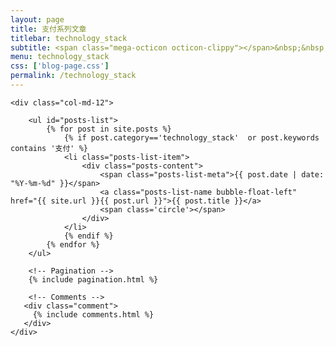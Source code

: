 ```yaml
---
layout: page
title: 支付系列文章
titlebar: technology_stack
subtitle: <span class="mega-octicon octicon-clippy"></span>&nbsp;&nbsp; 技术栈文章
menu: technology_stack
css: ['blog-page.css']
permalink: /technology_stack
---
```


<div class="row">

    <div class="col-md-12">

        <ul id="posts-list">
            {% for post in site.posts %}
                {% if post.category=='technology_stack'  or post.keywords contains '支付' %}
                <li class="posts-list-item">
                    <div class="posts-content">
                        <span class="posts-list-meta">{{ post.date | date: "%Y-%m-%d" }}</span>
                        <a class="posts-list-name bubble-float-left" href="{{ site.url }}{{ post.url }}">{{ post.title }}</a>
                        <span class='circle'></span>
                    </div>
                </li>
                {% endif %}
            {% endfor %}
        </ul> 

        <!-- Pagination -->
        {% include pagination.html %}

        <!-- Comments -->
       <div class="comment">
         {% include comments.html %}
       </div>
    </div>

</div>
<script>
    $(document).ready(function(){

        // Enable bootstrap tooltip
        $("body").tooltip({ selector: '[data-toggle=tooltip]' });

    });
</script>